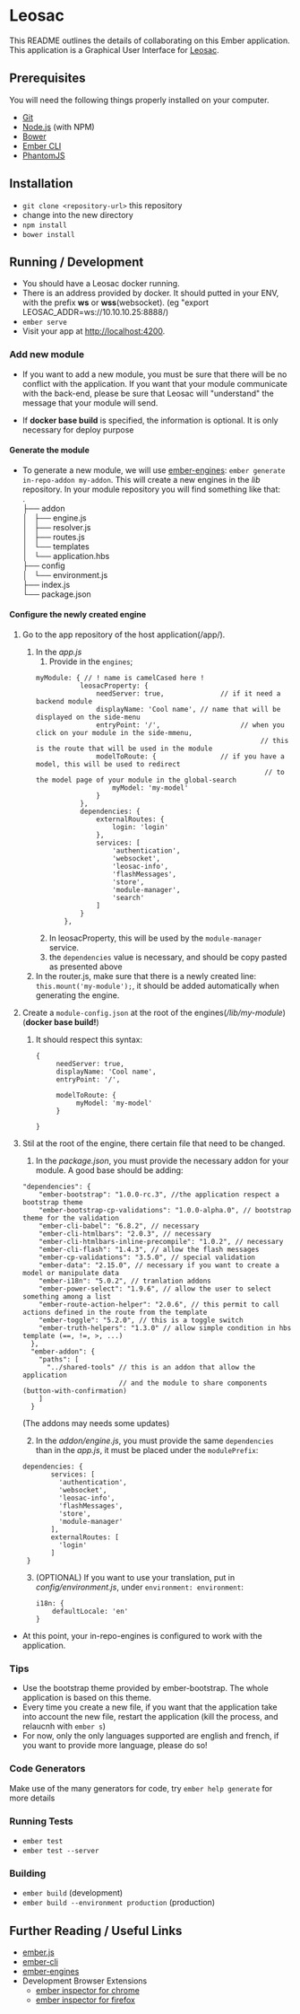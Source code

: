 # Leosac

This README outlines the details of collaborating on this Ember application.  
This application is a Graphical User Interface for [Leosac](http://www.leosac.com).

## Prerequisites

You will need the following things properly installed on your computer.

* [Git](http://git-scm.com/)
* [Node.js](http://nodejs.org/) (with NPM)
* [Bower](http://bower.io/)
* [Ember CLI](http://ember-cli.com/)
* [PhantomJS](http://phantomjs.org/)

## Installation

* `git clone <repository-url>` this repository
* change into the new directory
* `npm install`
* `bower install`

## Running / Development

* You should have a Leosac docker running. 
* There is an address provided by docker. It should putted in your ENV, with the prefix **ws** or **wss**(websocket).
 (eg "export LEOSAC_ADDR=ws://10.10.10.25:8888/) 
* `ember serve`
* Visit your app at [http://localhost:4200](http://localhost:4200).

### Add new module

* If you want to add a new module, you must be sure that there will be no conflict with the application. If you want
 that your module communicate with the back-end, please be sure that Leosac will "understand" the message that your 
 module will send.
 
* If **docker base build** is specified, the information is optional. It is only necessary for deploy purpose
 
#### Generate the module

* To generate a new module, we will use [ember-engines](http://ember-engines.com):
 `ember generate in-repo-addon my-addon`. This will create a new engines in the *lib* repository.
  In your module repository you will find something like that:   
  .  
  ├── addon  
  │   ├── engine.js  
  │   ├── resolver.js  
  │   ├── routes.js  
  │   └── templates  
  │       └── application.hbs  
  ├── config  
  │   └── environment.js  
  ├── index.js  
  └── package.json  
  
#### Configure the newly created engine

1. Go to the app repository of the host application(/app/).
   1. In the *app.js*
      1. Provide in the `engines`;
       ```
       myModule: { // ! name is camelCased here !
                  leosacProperty: {
                      needServer: true,              // if it need a backend module
                      displayName: 'Cool name', // name that will be displayed on the side-menu
                      entryPoint: '/',                    // when you click on your module in the side-mmenu,
                                                               // this is the route that will be used in the module
                      modelToRoute: {                // if you have a model, this will be used to redirect
                                                                // to the model page of your module in the global-search 
                          myModel: 'my-model' 
                      }
                  },
                  dependencies: {
                      externalRoutes: {
                          login: 'login'
                      },
                      services: [
                          'authentication',
                          'websocket',
                          'leosac-info',
                          'flashMessages',
                          'store',
                          'module-manager',
                          'search'
                      ]
                  }
              },
         ```
       2. In leosacProperty, this will be used by the `module-manager` service.
       3. the `dependencies` value is necessary, and should be copy pasted as presented above
   2. In the router.js, make sure that there is a newly created line: 
      `this.mount('my-module');`, it should be added automatically when generating the engine.
2. Create a `module-config.json` at the root of the engines(*/lib/my-module*) (**docker base build!**)
   1. It should respect this syntax:
   
          {
               needServer: true,     
               displayName: 'Cool name',
               entryPoint: '/',         
                                                             
               modelToRoute: {
                    myModel: 'my-model' 
               }
              
          }
3. Stil at the root of the engine, there certain file that need to be changed.
   1. In the *package.json*, you must provide the necessary addon for your module. A good base should be adding:
   ```
   "dependencies": {
       "ember-bootstrap": "1.0.0-rc.3", //the application respect a bootstrap theme 
       "ember-bootstrap-cp-validations": "1.0.0-alpha.0", // bootstrap theme for the validation
       "ember-cli-babel": "6.8.2", // necessary
       "ember-cli-htmlbars": "2.0.3", // necessary
       "ember-cli-htmlbars-inline-precompile": "1.0.2", // necessary
       "ember-cli-flash": "1.4.3", // allow the flash messages
       "ember-cp-validations": "3.5.0", // special validation
       "ember-data": "2.15.0", // necessary if you want to create a model or manipulate data
       "ember-i18n": "5.0.2", // tranlation addons
       "ember-power-select": "1.9.6", // allow the user to select something among a list 
       "ember-route-action-helper": "2.0.6", // this permit to call actions defined in the route from the template
       "ember-toggle": "5.2.0", // this is a toggle switch
       "ember-truth-helpers": "1.3.0" // allow simple condition in hbs template (==, !=, >, ...)
     },
     "ember-addon": {
       "paths": [
         "../shared-tools" // this is an addon that allow the application
                           // and the module to share components (button-with-confirmation) 
       ]
     }
     ```
     (The addons may needs some updates)
     
   2. In the *addon/engine.js*, you must provide the same `dependencies` than in the *app.js*, 
      it must be placed under the `modulePrefix`:
   ```
   dependencies: {
          services: [
            'authentication',
            'websocket',
            'leosac-info',
            'flashMessages',
            'store',
            'module-manager'
          ],
          externalRoutes: [
            'login'
          ]
    }
   ``` 
   3. (OPTIONAL) If you want to use your translation, put in *config/environment.js*, under `environment: environment`:
        ```
        i18n: {
            defaultLocale: 'en'
        }
        ```

* At this point, your in-repo-engines is configured to work with the application. 

### Tips

* Use the bootstrap theme provided by ember-bootstrap. The whole application is based on this theme.
* Every time you create a new file, if you want that the application take into account the new file,
 restart the application (kill the process, and relaucnh with `ember s`)
* For now, only the only languages supported are english and french, if you want to provide more language, please do so!

### Code Generators

Make use of the many generators for code, try `ember help generate` for more details

### Running Tests

* `ember test`
* `ember test --server`

### Building

* `ember build` (development)
* `ember build --environment production` (production)

## Further Reading / Useful Links

* [ember.js](http://emberjs.com/)
* [ember-cli](http://ember-cli.com/)
* [ember-engines](http://ember-engines.com)
* Development Browser Extensions
  * [ember inspector for chrome](https://chrome.google.com/webstore/detail/ember-inspector/bmdblncegkenkacieihfhpjfppoconhi)
  * [ember inspector for firefox](https://addons.mozilla.org/en-US/firefox/addon/ember-inspector/)
